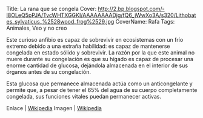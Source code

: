 Title: La rana que se congela
Cover: http://2.bp.blogspot.com/-I8OLeQ5pPJA/TvcWHTXGGKI/AAAAAAAADjg/fQ6_jWwXo3A/s320/Lithobates_sylvaticus_%2528wood_frog%2529.jpg
CoverName: Rafa
Tags: Animales, Veo y no creo

Este curioso anfibio es capaz de sobrevivir en ecosistemas con un frío extremo debido a una extraña habilidad: es capaz de mantenerse congelada en estado sólido y sobrevivir.
La razón por la que este animal no muere durante su congelación es que su hígado es capaz de procesar una enorme cantidad de glucosa, dejándola almacenada en el interior de sus órganos antes de su congelación.

Esta glucosa que permanece almacenada actúa como un anticongelante y permite que, a pesar de tener el 65% del agua de su cuerpo completamente congelada, sus funciones vitales puedan permanecer activas.

Enlace | [Wikipedia](http://es.wikipedia.org/wiki/Lithobates_sylvaticus)
Imagen | [Wikipedia](http://es.wikipedia.org/wiki/Archivo:Lithobates_sylvaticus_%28wood_frog%29.jpg)
